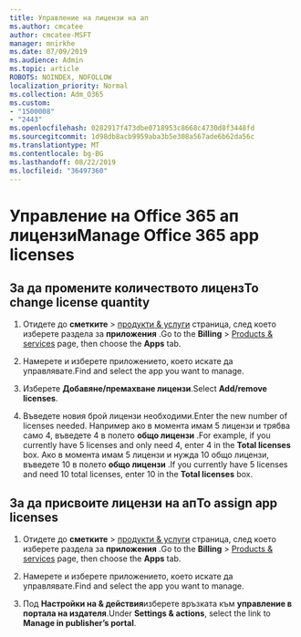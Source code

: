 ```yaml
---
title: Управление на лицензи на ап
ms.author: cmcatee
author: cmcatee-MSFT
manager: mnirkhe
ms.date: 07/09/2019
ms.audience: Admin
ms.topic: article
ROBOTS: NOINDEX, NOFOLLOW
localization_priority: Normal
ms.collection: Adm_O365
ms.custom:
- "1500008"
- "2443"
ms.openlocfilehash: 0282917f473dbe0718953c8668c4730d8f3448fd
ms.sourcegitcommit: 1d98db8acb9959aba3b5e308a567ade6b62da56c
ms.translationtype: MT
ms.contentlocale: bg-BG
ms.lasthandoff: 08/22/2019
ms.locfileid: "36497360"
---
```

# <a name="manage-office-365-app-licenses"></a><span data-ttu-id="73cae-102">Управление на Office 365 ап лицензи</span><span class="sxs-lookup"><span data-stu-id="73cae-102">Manage Office 365 app licenses</span></span>

## <a name="to-change-license-quantity"></a><span data-ttu-id="73cae-103">За да промените количеството лиценз</span><span class="sxs-lookup"><span data-stu-id="73cae-103">To change license quantity</span></span>

1. <span data-ttu-id="73cae-104">Отидете до **сметките** > [продукти & услуги](https://go.microsoft.com/fwlink/p/?linkid=842054) страница, след което изберете раздела за **приложения** .</span><span class="sxs-lookup"><span data-stu-id="73cae-104">Go to the **Billing** > [Products & services](https://go.microsoft.com/fwlink/p/?linkid=842054) page, then choose the **Apps** tab.</span></span>

2. <span data-ttu-id="73cae-105">Намерете и изберете приложението, което искате да управлявате.</span><span class="sxs-lookup"><span data-stu-id="73cae-105">Find and select the app you want to manage.</span></span>  

3. <span data-ttu-id="73cae-106">Изберете **Добавяне/премахване лицензи**.</span><span class="sxs-lookup"><span data-stu-id="73cae-106">Select **Add/remove licenses**.</span></span>

4. <span data-ttu-id="73cae-107">Въведете новия брой лицензи необходими.</span><span class="sxs-lookup"><span data-stu-id="73cae-107">Enter the new number of licenses needed.</span></span> <span data-ttu-id="73cae-108">Например ако в момента имам 5 лицензи и трябва само 4, въведете 4 в полето **общо лицензи** .</span><span class="sxs-lookup"><span data-stu-id="73cae-108">For example, if you currently have 5 licenses and only need 4, enter 4 in the **Total licenses** box.</span></span> <span data-ttu-id="73cae-109">Ако в момента имам 5 лицензи и нужда 10 общо лицензи, въведете 10 в полето **общо лицензи** .</span><span class="sxs-lookup"><span data-stu-id="73cae-109">If you currently have 5 licenses and need 10 total licenses, enter 10 in the **Total licenses** box.</span></span>

## <a name="to-assign-app-licenses"></a><span data-ttu-id="73cae-110">За да присвоите лицензи на ап</span><span class="sxs-lookup"><span data-stu-id="73cae-110">To assign app licenses</span></span>

1. <span data-ttu-id="73cae-111">Отидете до **сметките** > [продукти & услуги](https://go.microsoft.com/fwlink/p/?linkid=842054) страница, след което изберете раздела за **приложения** .</span><span class="sxs-lookup"><span data-stu-id="73cae-111">Go to the **Billing** > [Products & services](https://go.microsoft.com/fwlink/p/?linkid=842054) page, then choose the **Apps** tab.</span></span>

2. <span data-ttu-id="73cae-112">Намерете и изберете приложението, което искате да управлявате.</span><span class="sxs-lookup"><span data-stu-id="73cae-112">Find and select the app you want to manage.</span></span>  

3. <span data-ttu-id="73cae-113">Под **Настройки на & действия**изберете връзката към **управление в портала на издателя**.</span><span class="sxs-lookup"><span data-stu-id="73cae-113">Under **Settings & actions**, select the link to **Manage in publisher’s portal**.</span></span>